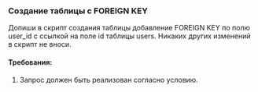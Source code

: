 
### Создание таблицы с FOREIGN KEY

Допиши в скрипт создания таблицы добавление FOREIGN KEY по полю user_id с ссылкой на поле id таблицы users.
Никаких других изменений в скрипт не вноси.


#### Требования:
1.	Запрос должен быть реализован согласно условию.

